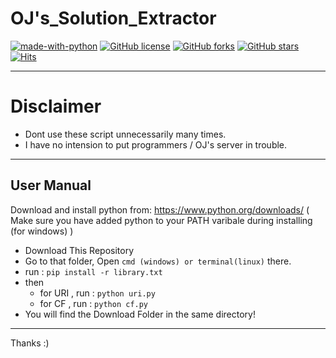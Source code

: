 # OJ's_Solution_Extractor

[![made-with-python](https://img.shields.io/badge/Made%20with-Python-1f425f.svg)](https://www.python.org/)
[![GitHub license](https://img.shields.io/github/license/xack20/OJ-s_Solution_Extractor.svg)](https://github.com/xack20/OJ-s_Solution_Extractor/blob/master/LICENSE)
[![GitHub forks](https://img.shields.io/github/forks/xack20/OJ-s_Solution_Extractor.svg?style=social&label=Fork)](https://github.com/xack20/OJ-s_Solution_Extractor)
[![GitHub stars](https://img.shields.io/github/stars/xack20/OJ-s_Solution_Extractor.svg?style=social&label=Stars)](https://github.com/xack20/OJ-s_Solution_Extractor)
[![Hits](https://hits.seeyoufarm.com/api/count/incr/badge.svg?url=https%3A%2F%2Fgithub.com%2Fxack20%2FOJ-s_Solution_Extractor&count_bg=%2379C83D&title_bg=%23555555&icon=&icon_color=%23E7E7E7&title=hits&edge_flat=false)](https://hits.seeyoufarm.com)

<hr>

# Disclaimer 

* Dont use these script unnecessarily many times.
* I have no intension to put programmers / OJ's server in trouble.



<hr>

## User Manual

Download and install python from: https://www.python.org/downloads/ ( Make sure you have added python to your PATH varibale during installing (for windows) )

* Download This Repository
* Go to that folder, Open ```cmd (windows) or terminal(linux)``` there.
* run : ```pip install -r library.txt```
* then
  * for URI , run : ```python uri.py```
  * for CF  , run : ```python cf.py```
* You will find the Download Folder in the same directory!

<hr>
Thanks :) 
